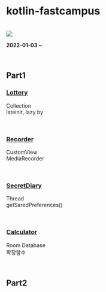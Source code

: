 # kotlin-fastcampus

<br>

<img src="https://blog.kakaocdn.net/dn/d0l1Pv/btqGmONiPmW/OluDzrKeEx79dtll0GFVik/img.png">

<br>

**2022-01-03 ~**

<br>

## Part1

### [Lottery](part01/Lottery/README.md)

Collection <br> lateinit, lazy by

<br>

### [Recorder](part01/Recorder/REVIEW.md)

CustomView <br> MediaRecorder

<br>

### [SecretDiary](part01/SecretDiary/README.md)

Thread <br> getSaredPreferences()

<br>

### [Calculator](part01/Calculator/README.md)

Room Database <br> 확장함수

<br>

## Part2
